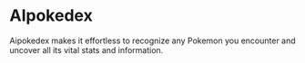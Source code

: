 # AIpokedex
Aipokedex makes it effortless to recognize any Pokemon you encounter and uncover all its vital stats and information. 
